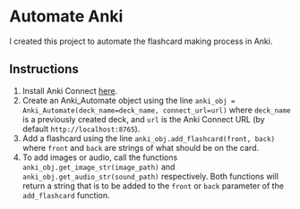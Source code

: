 # Automate Anki
I created this project to automate the flashcard making process in Anki.

## Instructions
1. Install Anki Connect [here](https://ankiweb.net/shared/info/2055492159).<br>
2. Create an Anki_Automate object using the line `anki_obj = Anki_Automate(deck_name=deck_name, connect_url=url)` where `deck_name` is a previously created deck, and `url` is the Anki Connect URL (by default `http://localhost:8765`).<br>
3. Add a flashcard using the line `anki_obj.add_flashcard(front, back)` where `front` and `back` are strings of what should be on the card.<br>
4. To add images or audio, call the functions `anki_obj.get_image_str(image_path)` and `anki_obj.get_audio_str(sound_path)` respectively. Both functions will return a string that is to be added to the `front` or `back` parameter of the `add_flashcard` function.<br>
